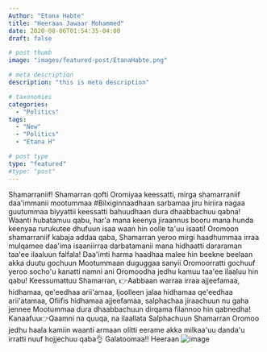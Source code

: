 ```yaml
---
Author: "Etana Habte"
title: "Heeraan Jawaar Mohammed"
date: 2020-08-06T01:54:35-04:00
draft: false

# post thumb
image: "images/featured-post/EtanaHabte.png"

# meta description
description: "this is meta description"

# taxonomies
categories: 
  - "Politics"
tags:
  - "New"
  - "Politics"
  - "Etana H"

# post type
type: "featured"
#type: "post"
---
```

Shamarraniif!
Shamarran qofti Oromiyaa keessatti, mirga shamarraniif daa'immanii mootummaa #Bilxiginnaadhaan sarbamaa jiru hiriira nagaa guutummaa biyyattii keessatti bahuudhaan dura dhaabbachuu qabna!
Waanti hubatamuu qabu, har'a mana keenya jiraannus booru mana  hunda keenyaa rurukutee dhufuun isaa waan hin oolle ta'uu isaati!
Oromoon shamarraniif kabaja addaa qaba,
Shamarran yeroo mirgi haadhummaa irraa mulqamee daa'ima isaaniirraa darbatamanii mana hidhaatti dararaman taa'ee ilaaluun falfala!
Daa'imti harma haadhaa malee hin beekne beelaan akka duutu gochuun Mootummaan duguggaa sanyii Oromoorratti gochuuf yeroo socho'u kanatti namni ani Oromoodha jedhu kamuu taa'ee ilaaluu hin qabu!
Keessumattuu Shamarran, 👉Aabbaan warraa irraa ajjeefamaa, hidhamaa, qe'eedhaa arii'amaa, Ijoolleen jalaa hidhamaa qe'eedhaa arii'atamaa, Ofiifis hidhamaa ajjeefamaa, salphachaa jiraachuun nu gaha jennee Mootummaa dura dhaabbachuun dirqama filannoo hin qabnedha!
Kanaafuu👉Qaamni na quuqa, na ilaallata Salphachuun Shamarran Oromoo jedhu haala kamiin waanti armaan olitti eerame akka milkaa'uu danda'u irratti nuuf hojjechuu qaba👌
Galatoomaa!!
Heeraan
![image](../../images/post/FreeChaltu.png)
